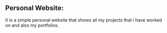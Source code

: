 ## Personal Website:
It is a simple personal website that shows all my projects that i have worked on and also my portfolios.
